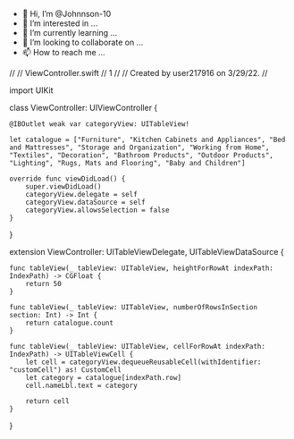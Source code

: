 - 👋 Hi, I’m @Johnnson-10
- 👀 I’m interested in ...
- 🌱 I’m currently learning ...
- 💞️ I’m looking to collaborate on ...
- 📫 How to reach me ...

<!---
Johnnson-10/Johnnson-10 is a ✨ special ✨ repository because its `README.md` (this file) appears on your GitHub profile.
You can click the Preview link to take a look at your changes.
--->

//
//  ViewController.swift
//  1
//
//  Created by user217916 on 3/29/22.
//

import UIKit

class ViewController: UIViewController {
    
    
    @IBOutlet weak var categoryView: UITableView!
    
    let catalogue = ["Furniture", "Kitchen Cabinets and Appliances", "Bed and Mattresses", "Storage and Organization", "Working from Home", "Textiles", "Decoration", "Bathroom Products", "Outdoor Products", "Lighting", "Rugs, Mats and Flooring", "Baby and Children"]
    
    override func viewDidLoad() {
        super.viewDidLoad()
        categoryView.delegate = self
        categoryView.dataSource = self
        categoryView.allowsSelection = false
    }
}

extension ViewController: UITableViewDelegate, UITableViewDataSource {
    
    func tableView(_ tableView: UITableView, heightForRowAt indexPath: IndexPath) -> CGFloat {
        return 50
    }
    
    func tableView(_ tableView: UITableView, numberOfRowsInSection section: Int) -> Int {
        return catalogue.count
    }
    
    func tableView(_ tableView: UITableView, cellForRowAt indexPath: IndexPath) -> UITableViewCell {
        let cell = categoryView.dequeueReusableCell(withIdentifier: "customCell") as! CustomCell
        let category = catalogue[indexPath.row]
        cell.nameLbl.text = category
        
        return cell
    }
    
}
    
